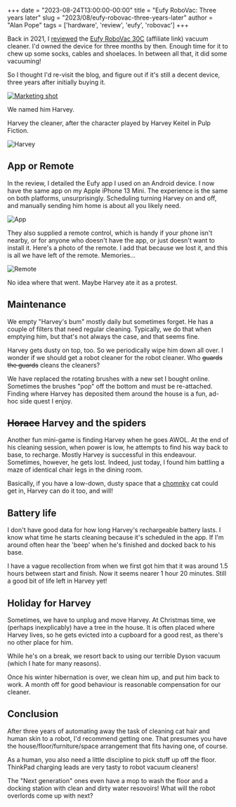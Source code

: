+++
date = "2023-08-24T13:00:00-00:00"
title = "Eufy RoboVac: Three years later"
slug = "2023/08/eufy-robovac-three-years-later"
author = "Alan Pope"
tags = ['hardware', 'review', 'eufy', 'robovac']
+++

Back in 2021, I [reviewed](/blog/01/eufy-robovac-30c-review) the [Eufy RoboVac 30C](https://geni.us/OE72xMe) (affiliate link) vacuum cleaner. I'd owned the device for three months by then. Enough time for it to chew up some socks, cables and shoelaces. In between all that, it did some vacuuming! 

So I thought I'd re-visit the blog, and figure out if it's still a decent device, three years after initially buying it.

[![Marketing shot](/blog/images/2021-01-02/marketing.jpg)](https://geni.us/OE72xMe)

We named him Harvey. 

Harvey the cleaner, after the character played by Harvey Keitel in Pulp Fiction.

![Harvey](/blog/images/2023-08-24/IMG_3221.JPEG)


## App or Remote

In the review, I detailed the Eufy app I used on an Android device. I now have the same app on my Apple iPhone 13 Mini. The experience is the same on both platforms, unsurprisingly. Scheduling turning Harvey on and off, and manually sending him home is about all you likely need. 

![App](/blog/images/2021-01-02/app.jpg)

They also supplied a remote control, which is handy if your phone isn't nearby, or for anyone who doesn't have the app, or just doesn't want to install it. Here's a photo of the remote. I add that because we lost it, and this is all we have left of the remote. Memories...

![Remote](/blog/images/2021-01-02/remote.jpg)

No idea where that went. Maybe Harvey ate it as a protest.

## Maintenance

We empty "Harvey's bum" mostly daily but sometimes forget. He has a couple of filters that need regular cleaning. Typically, we do that when emptying him, but that's not always the case, and that seems fine. 

Harvey gets dusty on top, too. So we periodically wipe him down all over. I wonder if we should get a robot cleaner for the robot cleaner. Who ~~guards the guards~~ cleans the cleaners?

We have replaced the rotating brushes with a new set I bought online. Sometimes the brushes "pop" off the bottom and must be re-attached. Finding where Harvey has deposited them around the house is a fun, ad-hoc side quest I enjoy.

## ~~Horace~~ Harvey and the spiders

Another fun mini-game is finding Harvey when he goes AWOL. At the end of his cleaning session, when power is low, he attempts to find his way back to base, to recharge. Mostly Harvey is successful in this endeavour. Sometimes, however, he gets lost. Indeed, just today, I found him battling a maze of identical chair legs in the dining room.

Basically, if you have a low-down, dusty space that a [chomnky](https://www.reddit.com/r/Chonkers/) cat could get in, Harvey can do it too, and will! 

## Battery life

I don't have good data for how long Harvey's rechargeable battery lasts. I know what time he starts cleaning because it's scheduled in the app. If I'm around often hear the 'beep' when he's finished and docked back to his base. 

I have a vague recollection from when we first got him that it was around 1.5 hours between start and finish. Now it seems nearer 1 hour 20 minutes. Still a good bit of life left in Harvey yet!

## Holiday for Harvey

Sometimes, we have to unplug and move Harvey. At Christmas time, we (perhaps inexplicably) have a tree in the house. It is often placed where Harvey lives, so he gets evicted into a cupboard for a good rest, as there's no other place for him. 

While he's on a break, we resort back to using our terrible Dyson vacuum (which I hate for many reasons). 

Once his winter hibernation is over, we clean him up, and put him back to work. A month off for good behaviour is reasonable compensation for our cleaner.

## Conclusion

After three years of automating away the task of cleaning cat hair and human skin to a robot, I'd recommend getting one. That presumes you have the house/floor/furniture/space arrangement that fits having one, of course. 

As a human, you also need a little discipline to pick stuff up off the floor. ThinkPad charging leads are very tasty to robot vacuum cleaners!

The "Next generation" ones even have a mop to wash the floor and a docking station with clean and dirty water resovoirs! What will the robot overlords come up with next?